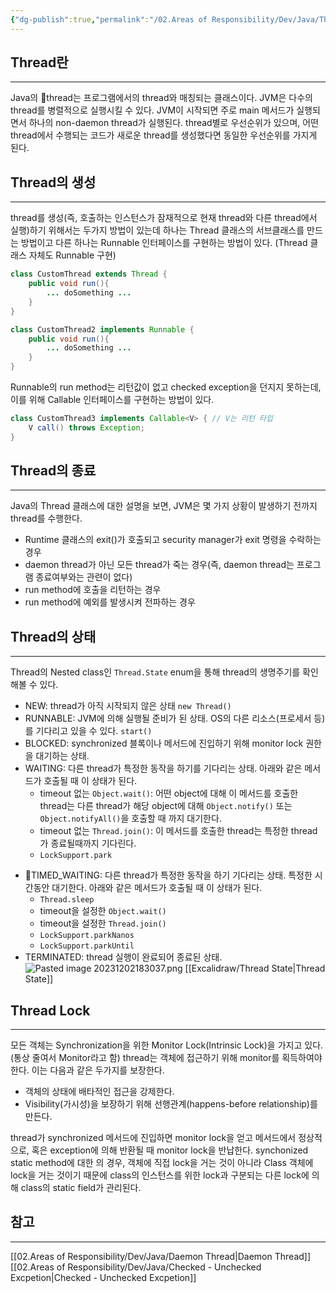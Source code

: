 ```yaml
---
{"dg-publish":true,"permalink":"/02.Areas of Responsibility/Dev/Java/Thread/","tags":["dev","java","thread","async","concurrent"],"noteIcon":""}
---
```


## Thread란
---
Java의 thread는 프로그램에서의 thread와 매칭되는 클래스이다. JVM은 다수의 thread를 병렬적으로 실행시킬 수 있다. JVM이 시작되면 주로 main 메서드가 실행되면서 하나의 non-daemon thread가 실행된다. thread별로 우선순위가 있으며, 어떤 thread에서 수행되는 코드가 새로운 thread를 생성했다면 동일한 우선순위를 가지게 된다. 
## Thread의 생성
---
thread를 생성(즉, 호출하는 인스턴스가 잠재적으로 현재 thread와 다른 thread에서 실행)하기 위해서는 두가지 방법이 있는데 하나는 Thread 클래스의 서브클래스를 만드는 방법이고 다른 하나는 Runnable 인터페이스를 구현하는 방법이 있다. (Thread 클래스 자체도 Runnable 구현)
```java
class CustomThread extends Thread {
	public void run(){
		... doSomething ... 
	}
}

class CustomThread2 implements Runnable {
	public void run(){
		... doSomething ...
	}
}
```

Runnable의 run method는 리턴값이 없고 checked exception을 던지지 못하는데, 이를 위해 Callable 인터페이스를 구현하는 방법이 있다.
```java
class CustomThread3 implements Callable<V> { // V는 리턴 타입
	V call() throws Exception;
}
```
## Thread의 종료
---
Java의 Thread 클래스에 대한 설명을 보면, JVM은 몇 가지 상황이 발생하기 전까지 thread를 수행한다.
- Runtime 클래스의 exit()가 호출되고 security manager가 exit 명령을 수락하는 경우
- daemon thread가 아닌 모든 thread가 죽는 경우(즉, daemon thread는 프로그램 종료여부와는 관련이 없다)
- run method에 호출을 리턴하는 경우
- run method에 예외를 발생시켜 전파하는 경우
## Thread의 상태
---
Thread의 Nested class인 `Thread.State` enum을 통해 thread의 생명주기를 확인해볼 수 있다. 
- NEW: thread가 아직 시작되지 않은 상태 `new Thread()`
- RUNNABLE: JVM에 의해 실행될 준비가 된 상태. OS의 다른 리소스(프로세서 등)를 기다리고 있을 수 있다. `start()`
- BLOCKED: synchronized 블록이나 메서드에 진입하기 위해 monitor lock 권한을 대기하는 상태. 
- WAITING: 다른 thread가 특정한 동작을 하기를 기다리는 상태. 아래와 같은 메서드가 호출될 때 이 상태가 된다.
	- timeout 없는 `Object.wait()`: 어떤 object에 대해 이 메서드를 호출한 thread는 다른 thread가 해당 object에 대해 `Object.notify()` 또는 `Object.notifyAll()`을 호출할 때 까지 대기한다. 
	- timeout 없는 `Thread.join()`: 이 메서드를 호출한 thread는 특정한 thread가 종료될때까지 기다린다.
	- `LockSupport.park`
 *  TIMED_WAITING: 다른 thread가 특정한 동작을 하기 기다리는 상태. 특정한 시간동안 대기한다. 아래와 같은 메서드가 호출될 때 이 상태가 된다.
	 * `Thread.sleep`
	 * timeout을 설정한 `Object.wait()`
	 * timeout을 설정한 `Thread.join()`
	 * `LockSupport.parkNanos`
	 * `LockSupport.parkUntil`
 * TERMINATED: thread 실행이 완료되어 종료된 상태.
![Pasted image 20231202183037.png](/img/user/992.-----attachments/Pasted%20image%2020231202183037.png)
[[Excalidraw/Thread State\|Thread State]]
## Thread Lock
---
모든 객체는 Synchronization을 위한 Monitor Lock(Intrinsic Lock)을 가지고 있다. (통상 줄여서 Monitor라고 함) thread는 객체에 접근하기 위해 monitor를 획득하여야 한다. 이는 다음과 같은 두가지를 보장한다.
- 객체의 상태에 배타적인 접근을 강제한다.
- Visibility(가시성)을 보장하기 위해 선행관계(happens-before relationship)를 만든다. 

thread가 synchronized 메서드에 진입하면 monitor lock을 얻고 메서드에서 정상적으로, 혹은 exception에 의해 반환될 때 monitor lock을 반납한다. synchonized static method에 대한 의 경우, 객체에 직접 lock을 거는 것이 아니라 Class 객체에 lock을 거는 것이기 때문에 class의 인스턴스를 위한 lock과 구분되는 다른 lock에 의해 class의 static field가 관리된다.


## 참고
---
[[02.Areas of Responsibility/Dev/Java/Daemon Thread\|Daemon Thread]]
[[02.Areas of Responsibility/Dev/Java/Checked - Unchecked Excpetion\|Checked - Unchecked Excpetion]]